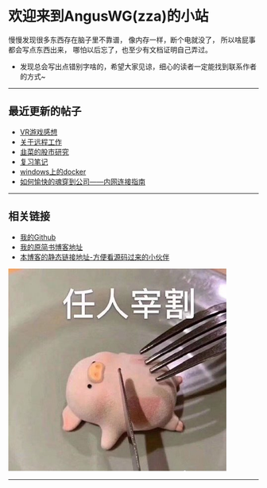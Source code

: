 # 欢迎来到AngusWG(zza)的小站

慢慢发现很多东西存在脑子里不靠谱，
像内存一样，断个电就没了，
所以啥屁事都会写点东西出来，
哪怕以后忘了，也至少有文档证明自己弄过。

* 发现总会写出点错别字啥的，希望大家见谅，细心的读者一定能找到联系作者的方式~

---

## 最近更新的帖子

* [VR游戏感想](.\随笔\VR游戏感想.md)
* [关于远程工作](.\随笔\远程工作分析.md)
* [韭菜的股市研究](.\项目\韭菜的股市研究.md)
* [复习笔记](.\编程\复习笔记.md)
* [windows上的docker](.\编程\windows上的docker.md)
* [如何愉快的魂穿到公司——内网连接指南](随笔\如何愉快的魂穿到公司——内网连接指南.md)

---


## 相关链接

* [我的Github](https://github.com/AngusWG)
* [我的原简书博客地址](https://www.jianshu.com/u/058b9e136f83)
* [本博客的静态链接地址-方便看源码过来的小伙伴](https://anguswg.github.io/simple_blog/)

![](images\7485616-eefd1a0ed5fef397.png)

---


